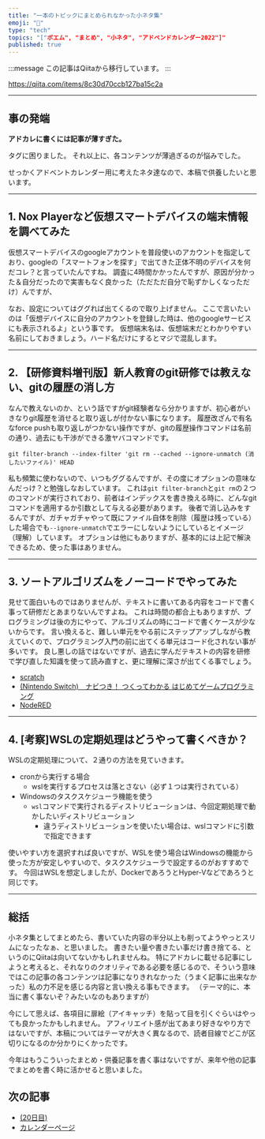 ```yaml
---
title: "一本のトピックにまとめられなかった小ネタ集"
emoji: "📝"
type: "tech"
topics: "["ポエム", "まとめ", "小ネタ", "アドベンドカレンダー2022"]"
published: true
---
```


:::message
この記事はQiitaから移行しています。
:::

https://qiita.com/items/8c30d70ccb127ba15c2a

---

## 事の発端
**アドカレに書くには記事が薄すぎた。**

タグに困りました。
それ以上に、各コンテンツが薄過ぎるのが悩みでした。

せっかくアドベントカレンダー用に考えたネタ達なので、本稿で供養したいと思います。

---

## 1. Nox Playerなど仮想スマートデバイスの端末情報を調べてみた
仮想スマートデバイスのgoogleアカウントを普段使いのアカウントを指定しており、googleの「スマートフォンを探す」で出てきた正体不明のデバイスを何だコレ？と言っていたんですね。
調査に4時間かかったんですが、原因が分かった＆自分だったので実害もなく良かった（ただただ自分で恥ずかしくなっただけ）んですが、

なお、設定についてはググれば出てくるので取り上げません。
ここで言いたいのは「仮想デバイスに自分のアカウントを登録した時は、他のgoogleサービスにも表示されるよ」という事です。
仮想端末名は、仮想端末だとわかりやすい名前にしておきましょう。ハード名だけにするとマジで混乱します。

---

## 2. 【研修資料増刊版】新人教育のgit研修では教えない、gitの履歴の消し方
なんで教えないのか、という話ですがgit経験者なら分かりますが、初心者がいきなりgit履歴を消せると取り返しが付かない事になります。
履歴改ざんで有名なforce pushも取り返しがつかない操作ですが、gitの履歴操作コマンドは名前の通り、過去にも干渉ができる激ヤバコマンドです。

`git filter-branch --index-filter 'git rm --cached --ignore-unmatch (消したいファイル)' HEAD`

私も頻繁に使わないので、いつもググるんですが、その度にオプションの意味なんだっけ？と勉強しなおしています。
これは`git filter-branch`と`git rm`の２つのコマンドが実行されており、前者はインデックスを書き換える時に、どんなgitコマンドを適用するか引数として与える必要があります。
後者で消し込みをするんですが、ガチャガチャやって既にファイル自体を削除（履歴は残っている）した場合でも`--ignore-unmatch`でエラーにしないようにしているとイメージ（理解）しています。
オプションは他にもありますが、基本的には上記で解決できるため、使った事はありません。

---

## 3. ソートアルゴリズムをノーコードでやってみた
見せて面白いものではありませんが、テキストに書いてある内容をコードで書く事って研修だとあまりないんですよね。
これは時間の都合上もありますが、プログラミングは後の方にやって、アルゴリズムの時にコードで書くケースが少ないからです。
言い換えると、難しい単元をやる前にステップアップしながら教えていくので、プログラミング入門の前に出てくる単元はコード化されない事が多いです。
良し悪しの話ではないですが、過去に学んだテキストの内容を研修で学び直した知識を使って読み直すと、更に理解に深さが出てくる事でしょう。

- [scratch](https://scratch.mit.edu/)
- [(Nintendo Switch)　ナビつき！ つくってわかる はじめてゲームプログラミング](https://amzn.to/3FFKNhg)
- [NodeRED](https://nodered.org/#get-started)

---

## 4. [考察]WSLの定期処理はどうやって書くべきか？
WSLの定期処理について、２通りの方法を見ていきます。

- cronから実行する場合
  - wslを実行するプロセスは落とさない（必ず１つは実行されている）
- Windowsのタスクスケジューラ機能を使う
  - `wsl`コマンドで実行されるディストリビューションは、今回定期処理で動かしたいディストリビューション
    - 違うディストリビューションを使いたい場合は、wslコマンドに引数で指定できます

使いやすい方を選択すれば良いですが、WSLを使う場合はWindowsの機能から使った方が安定しやすいので、タスクスケジューラで設定するのがおすすめです。
今回はWSLを想定しましたが、DockerであろうとHyper-Vなどであろうと同じです。

---

## 総括
小ネタ集としてまとめたら、書いていた内容の半分以上も削ってようやっとスリムになったなぁ、と思いました。
書きたい量や書きたい事だけ書き捨てる、というのにQiitaは向いてないかもしれませんね。
特にアドカレに載せる記事にしようと考えると、それなりのクオリティである必要を感じるので、そういう意味ではこの記事の各コンテンツは記事になりきれなかった（うまく記事に出来なかった）私の力不足を感じる内容と言い換える事もできます。
（テーマ的に、本当に書く事ないぞ？みたいなのもありますが）

今にして思えば、各項目に扉絵（アイキャッチ）を貼って目を引くぐらいはやっても良かったかもしれません。
アフィリエイト感が出てあまり好きなやり方ではないですが、本稿についてはテーマが大きく異なるので、読者目線でどこが区切りになるのか分かりにくかったです。

今年はもうこういったまとめ・供養記事を書く事はないですが、来年や他の記事でまとめを書く時に活かせると思いました。

## 次の記事
- [(20日目) ](#)
- [カレンダーページ](https://qiita.com/advent-calendar/2022/oreno_nomurasan2022)

